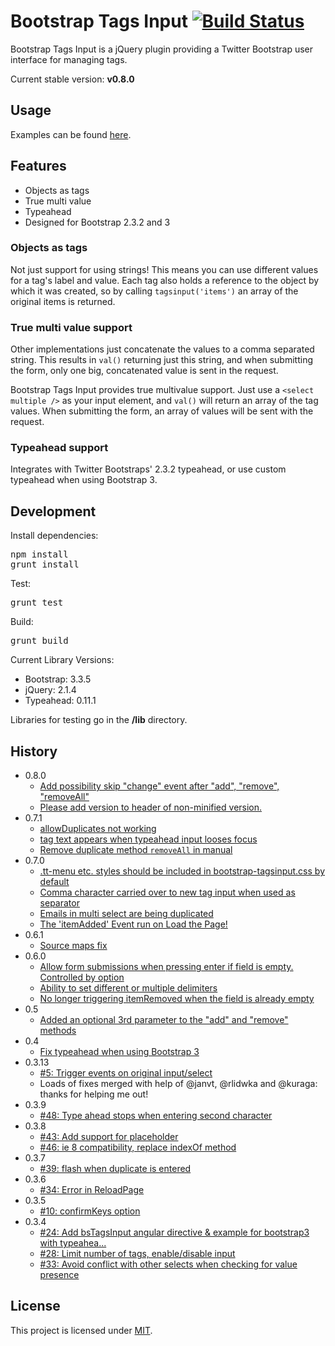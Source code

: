 # Bootstrap Tags Input [![Build Status](https://travis-ci.org/22CONNECT-AG/bootstrap-tagsinput.svg?branch=master)](https://travis-ci.org/bootstrap-tagsinput/bootstrap-tagsinput)
Bootstrap Tags Input is a jQuery plugin providing a Twitter Bootstrap user interface for managing tags.

Current stable version: **v0.8.0**

## Usage
Examples can be found [here](http://bootstrap-tagsinput.github.io/bootstrap-tagsinput/examples/).

## Features
* Objects as tags
* True multi value
* Typeahead
* Designed for Bootstrap 2.3.2 and 3

### Objects as tags
Not just support for using strings! This means you can use different values
for a tag's label and value. Each tag also holds a reference to the object
by which it was created, so by calling <code>tagsinput('items')</code> an
array of the original items is returned.

### True multi value support
Other implementations just concatenate the values to a comma separated string.
This results in <code>val()</code> returning just this string, and when
submitting the form, only one big, concatenated value is sent in the request.

Bootstrap Tags Input provides true multivalue support. Just use a
<code>&lt;select multiple /&gt;</code> as your input element, and
<code>val()</code> will return an array of the tag values. When submitting the
form, an array of values will be sent with the request.

### Typeahead support
Integrates with Twitter Bootstraps' 2.3.2 typeahead, or use custom typeahead when using Bootstrap 3.

## Development
Install dependencies:
<pre>
npm install
grunt install
</pre>
Test:
<pre>
grunt test
</pre>
Build:
<pre>
grunt build
</pre>
Current Library Versions:

- Bootstrap: 3.3.5
- jQuery: 2.1.4
- Typeahead: 0.11.1

Libraries for testing go in the **/lib** directory.

## History
- 0.8.0
  - [Add possibility skip "change" event after "add", "remove", "removeAll"](https://github.com/bootstrap-tagsinput/bootstrap-tagsinput/pull/429)
  - [Please add version to header of non-minified version.](https://github.com/bootstrap-tagsinput/bootstrap-tagsinput/issues/438)
- 0.7.1
  - [allowDuplicates not working](https://github.com/bootstrap-tagsinput/bootstrap-tagsinput/issues/419)
  - [tag text appears when typeahead input looses focus](https://github.com/bootstrap-tagsinput/bootstrap-tagsinput/issues/386)
  - [Remove duplicate method `removeAll` in manual](https://github.com/bootstrap-tagsinput/bootstrap-tagsinput/pull/427)
- 0.7.0
  - [.tt-menu etc. styles should be included in bootstrap-tagsinput.css by default](https://github.com/bootstrap-tagsinput/bootstrap-tagsinput/issues/426)
  - [Comma character carried over to new tag input when used as separator](https://github.com/bootstrap-tagsinput/bootstrap-tagsinput/issues/422)
  - [Emails in multi select are being duplicated](https://github.com/bootstrap-tagsinput/bootstrap-tagsinput/issues/399)
  - [The 'itemAdded' Event run on Load the Page!](https://github.com/bootstrap-tagsinput/bootstrap-tagsinput/issues/369)
- 0.6.1
  - [Source maps fix](https://github.com/bootstrap-tagsinput/bootstrap-tagsinput/issues/371)
- 0.6.0
  - [Allow form submissions when pressing enter if field is empty. Controlled by option](https://github.com/bootstrap-tagsinput/bootstrap-tagsinput/issues/368)
  - [Ability to set different or multiple delimiters](https://github.com/bootstrap-tagsinput/bootstrap-tagsinput/issues/397)
  - [No longer triggering itemRemoved when the field is already empty](https://github.com/bootstrap-tagsinput/bootstrap-tagsinput/issues/405)
- 0.5
  - [Added an optional 3rd parameter to the "add" and "remove" methods](https://github.com/bootstrap-tagsinput/bootstrap-tagsinput/pull/298)
- 0.4
  - [Fix typeahead when using Bootstrap 3](https://github.com/bootstrap-tagsinput/bootstrap-tagsinput/pull/73)
- 0.3.13
  -  [#5: Trigger events on original input/select](https://github.com/bootstrap-tagsinput/bootstrap-tagsinput/issues/5)
  -  Loads of fixes merged with help of @janvt, @rlidwka and @kuraga: thanks for helping me out!
- 0.3.9
  -  [#48: Type ahead stops when entering second character](https://github.com/bootstrap-tagsinput/bootstrap-tagsinput/issues/48)
- 0.3.8
  -  [#43: Add support for placeholder](https://github.com/bootstrap-tagsinput/bootstrap-tagsinput/pull/43)
  -  [#46: ie 8 compatibility, replace indexOf method](https://github.com/bootstrap-tagsinput/bootstrap-tagsinput/pull/46)
- 0.3.7
  -  [#39: flash when duplicate is entered](https://github.com/bootstrap-tagsinput/bootstrap-tagsinput/issues/39)
- 0.3.6
  -  [#34: Error in ReloadPage](https://github.com/bootstrap-tagsinput/bootstrap-tagsinput/issues/34)
- 0.3.5
  -  [#10: confirmKeys option](https://github.com/bootstrap-tagsinput/bootstrap-tagsinput/issues/10)
- 0.3.4
  -  [#24: Add bsTagsInput angular directive & example for bootstrap3 with typeahea...](https://github.com/bootstrap-tagsinput/bootstrap-tagsinput/pull/24)
  -  [#28: Limit number of tags, enable/disable input](https://github.com/bootstrap-tagsinput/bootstrap-tagsinput/pull/28)
  -  [#33: Avoid conflict with other selects when checking for value presence](https://github.com/bootstrap-tagsinput/bootstrap-tagsinput/pull/33)

## License
This project is licensed under [MIT](https://raw.github.com/bootstrap-tagsinput/bootstrap-tagsinput/master/LICENSE "Read more about the MIT license").
